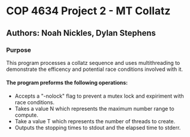 # COP 4634 Project 2 - MT Collatz
## Authors: Noah Nickles, Dylan Stephens

### Purpose
This program processes a collatz sequence and uses multithreading to demonstrate the efficency and potential race conditions involved with it.

#### The program preforms the following operations: 
- Accepts a "-nolock" flag to prevent a mutex lock and expiriment with race conditions.
- Takes a value N which represents the maximum number range to compute.
- Take a value T which represents the number of threads to create.
- Outputs the stopping times to stdout and the elapsed time to stderr.
